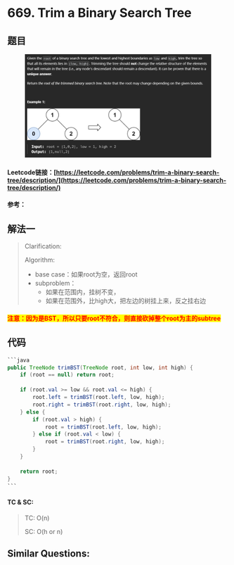 # 669. Trim a Binary Search Tree

## 题目

<figure><img src=".gitbook/assets/image (225).png" alt=""><figcaption></figcaption></figure>

#### Leetcode链接：[https://leetcode.com/problems/trim-a-binary-search-tree/description/](https://leetcode.com/problems/trim-a-binary-search-tree/description/)

#### 参考：

## 解法一

> Clarification:&#x20;
>
> Algorithm:&#x20;
>
> * base case：如果root为空，返回root
> * subproblem：
>   * 如果在范围内，挂树不变，
>   * 如果在范围外，比high大，把左边的树挂上来，反之挂右边

#### <mark style="color:red;">注意：因为是BST，所以只要root不符合，则直接砍掉整个root为主的subtree</mark>

## 代码

````java
```java
public TreeNode trimBST(TreeNode root, int low, int high) {
    if (root == null) return root;

    if (root.val >= low && root.val <= high) {
        root.left = trimBST(root.left, low, high);
        root.right = trimBST(root.right, low, high);
    } else {
        if (root.val > high) {
            root = trimBST(root.left, low, high);
        } else if (root.val < low) {
            root = trimBST(root.right, low, high);
        }
    }

    return root;
}
```
````

#### TC & SC:&#x20;

> TC: O(n)
>
> SC: O(h or n)

## **Similar Questions:**&#x20;
